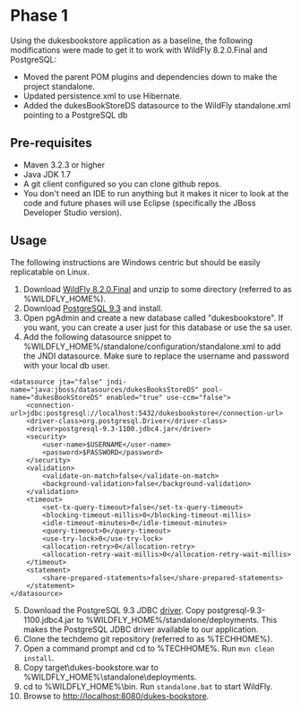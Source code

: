 # Phase 1

Using the dukesbookstore application as a baseline, the following modifications were made to get it to work with WildFly 8.2.0.Final and PostgreSQL:

* Moved the parent POM plugins and dependencies down to make the project standalone.
* Updated persistence.xml to use Hibernate.
* Added the dukesBookStoreDS datasource to the WildFly standalone.xml pointing to a PostgreSQL db

## Pre-requisites
* Maven 3.2.3 or higher
* Java JDK 1.7
* A git client configured so you can clone github repos.
* You don't need an IDE to run anything but it makes it nicer to look at the code and future phases will use Eclipse (specifically the JBoss Developer Studio version).

## Usage

The following instructions are Windows centric but should be easily replicatable on Linux.

1. Download [WildFly 8.2.0.Final](http://wildfly.org/downloads/) and unzip to some directory (referred to as %WILDFLY_HOME%).
2. Download [PostgreSQL 9.3](http://www.postgresql.org/download/) and install.
3. Open pgAdmin and create a new database called "dukesbookstore".  If you want, you can create a user just for this database or use the sa user.
4. Add the following datasource snippet to %WILDFLY_HOME%/standalone/configuration/standalone.xml to add the JNDI datasource.  Make sure to replace the username and password with your local db user.
```
<datasource jta="false" jndi-name="java:jboss/datasources/dukesBooksStoreDS" pool-name="dukesBookStoreDS" enabled="true" use-ccm="false">
	<connection-url>jdbc:postgresql://localhost:5432/dukesbookstore</connection-url>
	<driver-class>org.postgresql.Driver</driver-class>
	<driver>postgresql-9.3-1100.jdbc4.jar</driver>
	<security>
		<user-name>$USERNAME</user-name>
		<password>$PASSWORD</password>
	</security>
	<validation>
		<validate-on-match>false</validate-on-match>
		<background-validation>false</background-validation>
	</validation>
	<timeout>
		<set-tx-query-timeout>false</set-tx-query-timeout>
		<blocking-timeout-millis>0</blocking-timeout-millis>
		<idle-timeout-minutes>0</idle-timeout-minutes>
		<query-timeout>0</query-timeout>
		<use-try-lock>0</use-try-lock>
		<allocation-retry>0</allocation-retry>
		<allocation-retry-wait-millis>0</allocation-retry-wait-millis>
	</timeout>
	<statement>
		<share-prepared-statements>false</share-prepared-statements>
	</statement>
</datasource>
```
5. Download the PostgreSQL 9.3 JDBC [driver](http://jdbc.postgresql.org/download.html).  Copy postgresql-9.3-1100.jdbc4.jar to %WILDFLY_HOME%/standalone/deployments.  This makes the PostgreSQL JDBC driver available to our application.
6. Clone the techdemo git repository (referred to as %TECHHOME%).
7. Open a command prompt and cd to %TECHHOME%.  Run `mvn clean install`.
8. Copy target\dukes-bookstore.war to %WILDFLY_HOME%\standalone\deployments.
9. cd to %WILDFLY_HOME%\bin.  Run `standalone.bat` to start WildFly.
10. Browse to [http://localhost:8080/dukes-bookstore](http://localhost:8080/dukes-bookstore).

